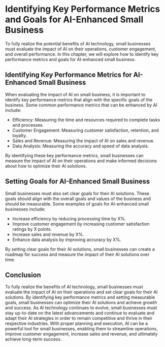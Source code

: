 Identifying Key Performance Metrics and Goals for AI-Enhanced Small Business
======================================================================================================================================

To fully realize the potential benefits of AI technology, small businesses must evaluate the impact of AI on their operations, customer engagement, and overall performance. In this chapter, we will explore how to identify key performance metrics and goals for AI-enhanced small business.

Identifying Key Performance Metrics for AI-Enhanced Small Business
------------------------------------------------------------------

When evaluating the impact of AI on small business, it is important to identify key performance metrics that align with the specific goals of the business. Some common performance metrics that can be enhanced by AI include:

* Efficiency: Measuring the time and resources required to complete tasks and processes.
* Customer Engagement: Measuring customer satisfaction, retention, and loyalty.
* Sales and Revenue: Measuring the impact of AI on sales and revenue.
* Data Analysis: Measuring the accuracy and speed of data analysis.

By identifying these key performance metrics, small businesses can measure the impact of AI on their operations and make informed decisions about how to optimize their AI solutions.

Setting Goals for AI-Enhanced Small Business
--------------------------------------------

Small businesses must also set clear goals for their AI solutions. These goals should align with the overall goals and values of the business and should be measurable. Some examples of goals for AI-enhanced small businesses include:

* Increase efficiency by reducing processing time by X%.
* Improve customer engagement by increasing customer satisfaction ratings by X points.
* Increase sales and revenue by X%.
* Enhance data analysis by improving accuracy by X%.

By setting clear goals for their AI solutions, small businesses can create a roadmap for success and measure the impact of their AI solutions over time.

Conclusion
----------

To fully realize the benefits of AI technology, small businesses must evaluate the impact of AI on their operations and set clear goals for their AI solutions. By identifying key performance metrics and setting measurable goals, small businesses can optimize their AI solutions and achieve growth and success. As AI technology continues to evolve, small businesses must stay up-to-date on the latest advancements and continue to evaluate and adapt their AI strategies in order to remain competitive and thrive in their respective industries. With proper planning and execution, AI can be a powerful tool for small businesses, enabling them to streamline operations, improve customer engagement, increase sales and revenue, and ultimately achieve long-term success.

